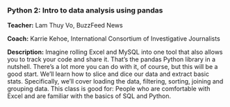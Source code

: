 ### Python 2: Intro to data analysis using pandas
**Teacher:** Lam Thuy Vo, BuzzFeed News

**Coach:** Karrie Kehoe, International Consortium of Investigative Journalists

**Description:** Imagine rolling Excel and MySQL into one tool that also allows you to track your code and share it. That’s the pandas Python library in a nutshell. There’s a lot more you can do with it, of course, but this will be a good start. We’ll learn how to slice and dice our data and extract basic stats. Specifically, we’ll cover loading the data, filtering, sorting, joining and grouping data. This class is good for: People who are comfortable with Excel and are familiar with the basics of SQL and Python.
